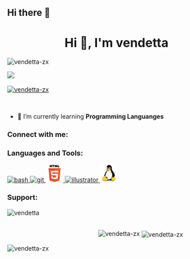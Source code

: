 ## Hi there 👋

<h1 align="center">Hi 👋, I'm vendetta</h1>
<p align="left"> <img src="https://komarev.com/ghpvc/?username=vendetta-zx&label=Profile%20views&color=0e75b6&style=flat" alt="vendetta-zx" /> </p>
<img align="right alt="Coding" width="400" src="https://external-content.duckduckgo.com/iu/?u=https%3A%2F%2Fgiffiles.alphacoders.com%2F174%2F1744.gif&f=1&nofb=1&ipt=89c4002726475fa2d7f838d782539116ffa0033c179d9f597ae9c7efcd4deb03&ipo=images">

<p align="left"> <a href="https://github.com/ryo-ma/github-profile-trophy"><img src="https://github-profile-trophy.vercel.app/?username=vendetta-zx" alt="vendetta-zx" /></a> </p>

<p align="left"> <a href="https://twitter.com/" target="blank"><img src="https://img.shields.io/twitter/follow/?logo=twitter&style=for-the-badge" alt="" /></a> </p>

- 🌱 I’m currently learning **Programming Languanges**

<h3 align="left">Connect with me:</h3>
<p align="left">
</p>

<h3 align="left">Languages and Tools:</h3>
<p align="left"> <a href="https://www.gnu.org/software/bash/" target="_blank" rel="noreferrer"> <img src="https://www.vectorlogo.zone/logos/gnu_bash/gnu_bash-icon.svg" alt="bash" width="40" height="40"/> </a> <a href="https://git-scm.com/" target="_blank" rel="noreferrer"> <img src="https://www.vectorlogo.zone/logos/git-scm/git-scm-icon.svg" alt="git" width="40" height="40"/> </a> <a href="https://www.w3.org/html/" target="_blank" rel="noreferrer"> <img src="https://raw.githubusercontent.com/devicons/devicon/master/icons/html5/html5-original-wordmark.svg" alt="html5" width="40" height="40"/> </a> <a href="https://www.adobe.com/in/products/illustrator.html" target="_blank" rel="noreferrer"> <img src="https://www.vectorlogo.zone/logos/adobe_illustrator/adobe_illustrator-icon.svg" alt="illustrator" width="40" height="40"/> </a> <a href="https://www.linux.org/" target="_blank" rel="noreferrer"> <img src="https://raw.githubusercontent.com/devicons/devicon/master/icons/linux/linux-original.svg" alt="linux" width="40" height="40"/> </a> </p>

<h3 align="left">Support:</h3>
<p><a href="https://www.buymeacoffee.com/vendetta"> <img align="left" src="https://cdn.buymeacoffee.com/buttons/v2/default-yellow.png" height="50" width="210" alt="vendetta" /></a></p><br><br>

<p><img align="left" src="https://github-readme-stats.vercel.app/api/top-langs?username=vendetta-zx&show_icons=true&locale=en&layout=compact" alt="vendetta-zx" /></p>

<p>&nbsp;<img align="center" src="https://github-readme-stats.vercel.app/api?username=vendetta-zx&show_icons=true&locale=en" alt="vendetta-zx" /></p>

<p><img align="center" src="https://github-readme-streak-stats.herokuapp.com/?user=vendetta-zx&" alt="vendetta-zx" /></p>

